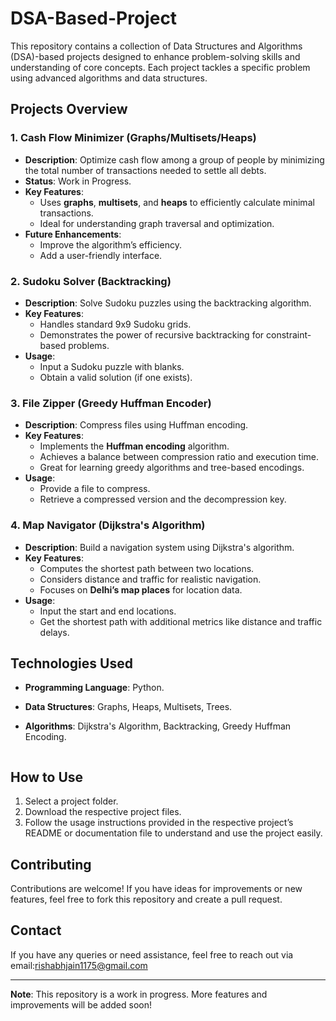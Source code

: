 # DSA-Based-Project

This repository contains a collection of Data Structures and Algorithms (DSA)-based projects designed to enhance problem-solving skills and understanding of core concepts. Each project tackles a specific problem using advanced algorithms and data structures.

## Projects Overview

### 1. **Cash Flow Minimizer (Graphs/Multisets/Heaps)**
   - **Description**: Optimize cash flow among a group of people by minimizing the total number of transactions needed to settle all debts.
   - **Status**: Work in Progress.
   - **Key Features**:
     - Uses **graphs**, **multisets**, and **heaps** to efficiently calculate minimal transactions.
     - Ideal for understanding graph traversal and optimization.
   - **Future Enhancements**:
     - Improve the algorithm’s efficiency.
     - Add a user-friendly interface.

### 2. **Sudoku Solver (Backtracking)**
   - **Description**: Solve Sudoku puzzles using the backtracking algorithm.
   - **Key Features**:
     - Handles standard 9x9 Sudoku grids.
     - Demonstrates the power of recursive backtracking for constraint-based problems.
   - **Usage**:
     - Input a Sudoku puzzle with blanks.
     - Obtain a valid solution (if one exists).

### 3. **File Zipper (Greedy Huffman Encoder)**
   - **Description**: Compress files using Huffman encoding.
   - **Key Features**:
     - Implements the **Huffman encoding** algorithm.
     - Achieves a balance between compression ratio and execution time.
     - Great for learning greedy algorithms and tree-based encodings.
   - **Usage**:
     - Provide a file to compress.
     - Retrieve a compressed version and the decompression key.

### 4. **Map Navigator (Dijkstra's Algorithm)**
   - **Description**: Build a navigation system using Dijkstra's algorithm.
   - **Key Features**:
     - Computes the shortest path between two locations.
     - Considers distance and traffic for realistic navigation.
     - Focuses on **Delhi’s map places** for location data.
   - **Usage**:
     - Input the start and end locations.
     - Get the shortest path with additional metrics like distance and traffic delays.

## Technologies Used
- **Programming Language**: Python.
- **Data Structures**: Graphs, Heaps, Multisets, Trees.
- **Algorithms**: Dijkstra's Algorithm, Backtracking, Greedy Huffman Encoding.


   ```

## How to Use
1. Select a project folder.
2. Download the respective project files.
3. Follow the usage instructions provided in the respective project’s README or documentation file to understand and use the project easily.

## Contributing
Contributions are welcome! If you have ideas for improvements or new features, feel free to fork this repository and create a pull request.

## Contact
If you have any queries or need assistance, feel free to reach out via email:rishabhjain1175@gmail.com

---

**Note**: This repository is a work in progress. More features and improvements will be added soon!


